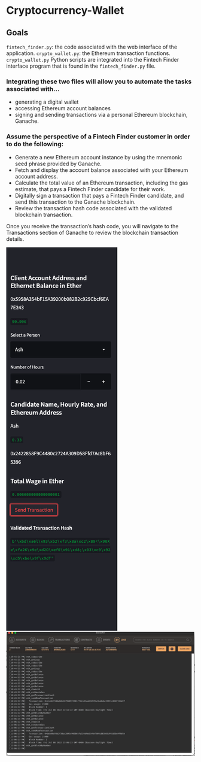 # Cryptocurrency-Wallet

## Goals
`fintech_finder.py`: the code associated with the web interface of the application.
`crypto_wallet.py`: the Ethereum transaction functions. `crypto_wallet.py` Python scripts are integrated into the Fintech Finder interface program that is found in the `fintech_finder.py` file.

### Integrating these two files will allow you to automate the tasks associated with...
* generating a digital wallet
* accessing Ethereum account balances
* signing and sending transactions via a personal Ethereum blockchain, Ganache.

### Assume the perspective of a Fintech Finder customer in order to do the following:
* Generate a new Ethereum account instance by using the mnemonic seed phrase provided by Ganache.
* Fetch and display the account balance associated with your Ethereum account address.
* Calculate the total value of an Ethereum transaction, including the gas estimate, that pays a Fintech Finder candidate for their work.
* Digitally sign a transaction that pays a Fintech Finder candidate, and send this transaction to the Ganache blockchain.
* Review the transaction hash code associated with the validated blockchain transaction.

Once you receive the transaction’s hash code, you will navigate to the Transactions section of Ganache to review the blockchain transaction details.

![ScreenShot](screenshot.png)
![Ganache](ganache.png)
